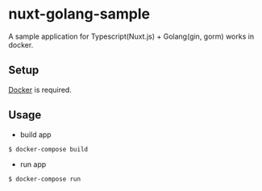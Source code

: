 # nuxt-golang-sample

A sample application for Typescript(Nuxt.js) + Golang(gin, gorm) works in docker.

## Setup

[Docker](https://www.docker.com/) is required.

## Usage

- build app

```sh
$ docker-compose build
```

- run app

```sh
$ docker-compose run
```
